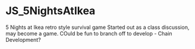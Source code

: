 # JS_5NightsAtIkea
5 Nights at Ikea retro style survival game
Started out as a class discussion, may become a game. 
COuld be fun to branch off to develop - Chain Development?
